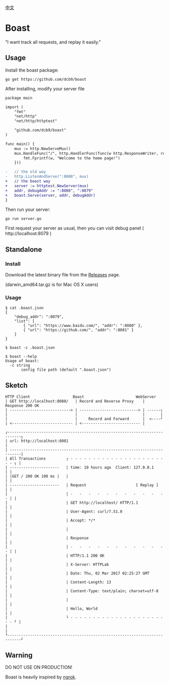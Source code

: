 [中文](./README_zh.md)

Boast
=========

"I want track all requests, and replay it easily."

## Usage

Install the boast package:

`go get https://github.com/dcb9/boast`

After installing, modify your server file

```diff
package main

import (
	"fmt"
	"net/http"
	"net/http/httptest"

	"github.com/dcb9/boast"
)

func main() {
	mux := http.NewServeMux()
	mux.HandleFunc("/", http.HandlerFunc(func(w http.ResponseWriter, req *http.Request) {
		fmt.Fprintf(w, "Welcome to the home page!")
	}))

-	// the old way
-	http.ListenAndServe(":8080", mux)
+	// the boast way
+	server := httptest.NewServer(mux)
+	addr, debugAddr := ":8080", ":8079"
+	boast.Serve(server, addr, debugAddr)
}
```

Then run your server:

`go run server.go`

First request your server as usual, then you can visit debug panel ( http://localhost:8079 )

## Standalone

### Install

Download the latest binary file from the [Releases](https://github.com/dcb9/boast/releases) page.

(darwin_amd64.tar.gz is for Mac OS X users)

### Usage

```
$ cat .boast.json
{
	"debug_addr": ":8079",
	"list": [
		{ "url": "https://www.baidu.com/", "addr": ":8080" },
		{ "url": "https://github.com/", "addr": ":8081" }
	]
}

$ boast -c .boast.json

$ boast --help
Usage of boast:
  -c string
       config file path (default ".boast.json")
```

## Sketch

```
HTTP Client                   Boast                       WebServer
| GET http://localhost:8080/   | Record and Reverse Proxy    | Response 200 OK
| ---------------------------> | --------------------------> | ------┐
|                              |                             |       |
|                              |     Record and Forward      |  <----┘
| <--------------------------- | <-------------------------- |

┌----------------------------------------------------------------------------┐
| url: http://localhost:8081                                                 |
| ---------------------------------------------------------------------------|
| All Transactions         ┌ - - - - - - - - - - - - - - - - - - - - - - - ┐ |
| ----------------------   | time: 10 hours ago  Client: 127.0.0.1         | |
| |GET / 200 OK 100 ms |   |                                               | |
| ----------------------   | Request                      [ Replay ]       | |
|                          | -   -   -   -   -   -   -   -   -   -   -   - | |
|                          | GET http://localhost/ HTTP/1.1                | |
|                          | User-Agent: curl/7.51.0                       | |
|                          | Accept: */*                                   | |
|                          |                                               | |
|                          | Response                                      | |
|                          | -   -   -   -   -   -   -   -   -   -   -   - | |
|                          | HTTP/1.1 200 OK                               | |
|                          | X-Server: HTTPLab                             | |
|                          | Date: Thu, 02 Mar 2017 02:25:27 GMT           | |
|                          | Content-Length: 13                            | |
|                          | Content-Type: text/plain; charset=utf-8       | |
|                          |                                               | |
|                          | Hello, World                                  | |
|                          └ - - - - - - - - - - - - - - - - - - - - - - - ┘ |
|                                                                            |
└----------------------------------------------------------------------------┘
```

## Warning

DO NOT USE ON PRODUCTION!

Boast is heavily inspired by [ngrok](https://github.com/inconshreveable/ngrok/).

